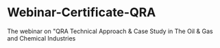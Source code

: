 # Webinar-Certificate-QRA
The webinar on "QRA Technical Approach &amp; Case Study in The Oil &amp; Gas and Chemical Industries
